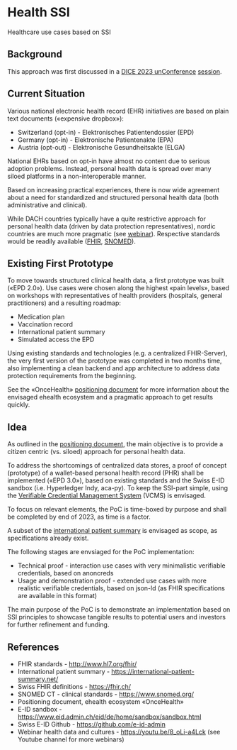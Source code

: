 # Health SSI

Healthcare use cases based on SSI

## Background

This approach was first discussed in a [DICE 2023 unConference](https://diceurope.org) [session](https://docs.google.com/document/d/1fKte0oN_bokCRNbwDJTzpMtDx5OY3wNPgA_UYfJFHt4).

## Current Situation

Various national electronic health record (EHR) initiatives are based on plain text documents («expensive dropbox»):

* Switzerland (opt-in) - Elektronisches Patientendossier (EPD)
* Germany (opt-in) - Elektronische Patientenakte (EPA)
* Austria (opt-out) - Elektronische Gesundheitsakte (ELGA)

National EHRs based on opt-in have almost no content due to serious adoption problems. Instead, personal health data is spread over many siloed platforms in a non-interoperable manner.

Based on increasing practical experiences, there is now wide agreement about a need for standardized and structured personal health data (both administrative and clinical).

While DACH countries typically have a quite restrictive approach for personal health data (driven by data protection representatives), nordic countries are much more pragmatic (see [webinar](https://youtu.be/8_oLi-a4Lck)). Respective standards would be readily available ([FHIR](http://www.hl7.org/fhir/), [SNOMED](https://www.snomed.org/)).

## Existing First Prototype

To move towards structured clinical health data, a first prototype was built («EPD 2.0»). Use cases were chosen along the highest «pain levels», based on workshops with representatives of health providers (hospitals, general practitioners) and a resulting roadmap:

* Medication plan
* Vaccination record
* International patient summary
* Simulated access the EPD

Using existing standards and technologies (e.g. a centralized FHIR-Server), the very first version of the prototype was completed in two months time, also implementing a clean backend and app architecture to address data protection requirements from the beginning.

See the «OnceHealth» [positioning document](https://drive.google.com/file/d/1-x8ZdxDy-QpnI3OIizYZNT3yg0MdbjVq) for more information about the envisaged ehealth ecosystem and a pragmatic approach to get results quickly.

## Idea

As outlined in the [positioning document](https://drive.google.com/file/d/1-x8ZdxDy-QpnI3OIizYZNT3yg0MdbjVq), the main objective is to provide a citizen centric (vs. siloed) approach for personal health data.

To address the shortcomings of centralized data stores, a proof of concept (prototype) of a wallet-based personal health record (PHR) shall be implemented («EPD 3.0»), based on existing standards and the Swiss E-ID sandbox (i.e. Hyperledger Indy, aca-py). To keep the SSI-part simple, using the [Verifiable Credential Management System](https://github.com/SSI-Solutions/vcms/tree/main) (VCMS) is envisaged.

To focus on relevant elements, the PoC is time-boxed by purpose and shall be completed by end of 2023, as time is a factor.

A subset of the [international patient summary](https://international-patient-summary.net/) is envisaged as scope, as specifications already exist.

The following stages are envsiaged for the PoC implementation:

* Technical proof - interaction use cases with very minimalistic verifiable credentials, based on anoncreds
* Usage and demonstration proof - extended use cases with more realistic verifiable credentials, based on json-ld (as FHIR specifications are available in this format)

The main purpose of the PoC is to demonstrate an implementation based on SSI principles to showcase tangible results to potential users and investors for further refinement and funding.

## References

* FHIR standards - http://www.hl7.org/fhir/
* International patient summary - https://international-patient-summary.net/
* Swiss FHIR definitions - https://fhir.ch/
* SNOMED CT - clinical standards - https://www.snomed.org/
* Positioning document, ehealth ecosystem «OnceHealth»
* E-ID sandbox - https://www.eid.admin.ch/eid/de/home/sandbox/sandbox.html
* Swiss E-ID Github - https://github.com/e-id-admin
* Webinar health data and cultures - https://youtu.be/8_oLi-a4Lck (see Youtube channel for more webinars)

